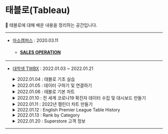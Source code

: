 # 태블로(Tableau)
📝 태블로에 대해 배운 내용을 정리하는 공간입니다.

-----
  - [마소캠퍼스](https://www.masocampus.com/) : 2020.03.11
    - #### [SALES OPERATION](https://public.tableau.com/app/profile/.85038091/viz/Example_15839303598670/1_1)
-----
  - [대학생 TWBX](https://blog.naver.com/bigxdata/222594364785) : 2022.01.03 ~ 2022.01.21
    <details>
    <summary>2022.01.04 : 태블로 기초 실습</summary>
    <div markdown="1">
        📚 사용 데이터 : <a href="http://ncov.mohw.go.kr/">코로나바이러스감염증-19_확진환자_발생현황_220104</a>
        <br>📊 대시보드 : <a href="https://public.tableau.com/app/profile/.85038091/viz/2022-01-04/1">시도별 일간 확진자(2022-01-04 기준)</a>
    </div>
    </details>    
    
    <details>
    <summary>2022.01.05 : 데이터 구하기 및 연결하기</summary>
    <div markdown="1">
    <b>실습 1)</b>    
        <br>📚 사용 데이터 : <a href="https://www.data.go.kr/iim/api/selectAPIAcountView.do">한국환경공단_에어코리아_대기오염정보</a>
        <br>📊 대시보드 : <a href="https://public.tableau.com/app/profile/.85038091/viz/2022-01-052100/1_1">서울특별시 구별 실시간 미세먼지 측정정보 (2022-01-05 21:00 기준)</a>
    
    <b>실습 2)</b>
        <br>📚 사용 데이터 : <a href="https://docs.google.com/spreadsheets/d/1mby0FGBhRem87UaNo-CvC66ByMPig4UrAK1oM3U33Fs/edit?usp=sharing">Google Finance를 이용한 데이터 수집(네이버, 카카오 주식)</a>
        <br>📊 대시보드 : <a href="https://public.tableau.com/app/profile/.85038091/viz/vs_16413926460930/vs_">네이버 주식 vs 카카오 주식 수집 및 비교</a>
    </div>
    </details>

    <details>
    <summary>2022.01.06 : 태블로 기본 차트</summary>
    <div markdown="1">
    <b>실습 1)</b>    
        <br>📚 사용 데이터 : 류현진 선수 MLB 2021시즌 데이터(twbx에서 제공 받음)
        <br>📊 대시보드 : <a href="https://public.tableau.com/app/profile/.85038091/viz/MLB2021/MLB2021#1">MLB 2021시즌 류현진 투구 분석</a>
    
    <b>실습 2)</b>
        <br>📚 사용 데이터 : 손흥민 선수 득점 데이터(twbx에서 제공 받음)
        <br>📊 대시보드 : <a href="https://public.tableau.com/app/profile/.85038091/viz/_16414651937310/sheet5">손흥민 득점 분석</a>

    <b>실습 3)</b>
        <br>📚 사용 데이터 : 나이키 수익 데이터(twbx에서 제공 받음)
        <br>📊 대시보드 : <a href="https://public.tableau.com/app/profile/.85038091/viz/Nikesrevenuefrom2016to2020bychannel_16414666207310/Nikesrevenuefrom2016to2020bychannel">Nike's revenue from 2016 to 2020 by channel</a>
    </div>
    </details>

    <details>
    <summary>2022.01.10 : 전 세계 코로나19 확진자 데이터 수집 및 대시보드 만들기</summary>
    <div markdown="1">
        📚 사용 데이터 : <a href="https://www.worldometers.info/coronavirus/#countries">COVID Live</a>
        <br>📊 대시보드 : <a href="https://public.tableau.com/app/profile/.85038091/viz/COVID-19CasesDashboard_16418102148100/1?publish=yes">COVID-19 Cases Dashboard</a>
    </div>
    </details>

    <details>
    <summary>2022.01.11 : 2022년 캘린더 차트 만들기</summary>
    <div markdown="1">
        📚 사용 데이터 : 2022년 캘린더 데이터(twbx에서 제공 받음)
        <br>📊 대시보드 : <a href="https://public.tableau.com/app/profile/.85038091/viz/2022CALENDAR_16418765308700/2022CALENDAR?publish=yes">2022 CALENDAR</a>
    </div>
    </details>

    <details>
    <summary>2022.01.12 : English Premier League Table History</summary>
    <div markdown="1">
        📚 사용 데이터 : <a href="https://www.espn.com/">잉글리시 프리미어리그 순위(2003~2021)</a>
        <br>📊 대시보드 : <a href="https://public.tableau.com/app/profile/.85038091/viz/EnglishPremierLeagueTableHistory_16419646044420/EnglishPremierLeagueTableHistory?publish=yes">English Premier League Table History</a>
    </div>
    </details>

    <details>
    <summary>2022.01.13 : Rank by Category</summary>
    <div markdown="1">
        📚 사용 데이터 : ‘Sales Ranking Podium’ 대시보드 만들기(태블로 기본 데이터)
        <br>📊 대시보드 : <a href="https://public.tableau.com/app/profile/.85038091/viz/RankbyCategory_16420611096840/RankbyCategory_Board?publish=yes">Rank by Category</a>
    </div>
    </details>

    <details>
    <summary>2022.01.20 : Superstore 고객 정보</summary>
    <div markdown="1">
        📚 사용 데이터 : SUPERSTORE_2021_고객 생년월일(twbx에서 제공 받음)
        <br>📊 대시보드 : <a href="https://public.tableau.com/app/profile/.85038091/viz/Superstore_16426589784360/Superstore?publish=yes">Superstore 고객 정보</a>
    </div>
    </details>

---